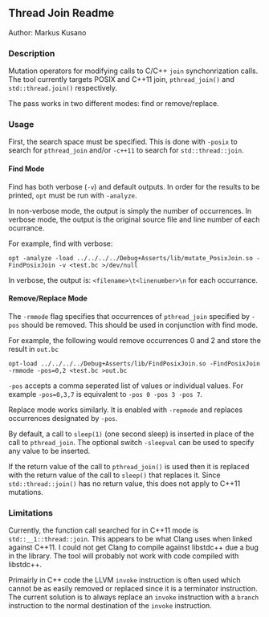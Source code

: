 ## Thread Join Readme
Author: Markus Kusano

### Description
Mutation operators for modifying calls to C/C++ `join` synchonrization calls.
The tool currently targets POSIX and C++11 join, `pthread_join()` and
`std::thread.join()` respectively.

The pass works in two different modes: find or remove/replace.

### Usage
First, the search space must be specified. This is done with `-posix` to search
for `pthread_join` and/or `-c++11` to search for `std::thread::join`. 

#### Find Mode
Find has both verbose (`-v`) and default outputs. In order for the results to
be printed, `opt` must be run with `-analyze`. 

In non-verbose mode, the output is simply the number of occurrences. In verbose
mode, the output is the original source file and line number of each ocurrance.

For example, find with verbose:
`````
opt -analyze -load ../../../../Debug+Asserts/lib/mutate_PosixJoin.so -FindPosixJoin -v <test.bc >/dev/null
`````

In verbose, the output is: `<filename>\t<linenumber>\n` for each occurrance. 

#### Remove/Replace Mode
The `-rmmode` flag specifies that occurrences of `pthread_join` specified by
`-pos` should be removed. This should be used in conjunction with find mode.

For example, the following would remove occurrences 0 and 2 and store the result
in `out.bc`
`````
opt-load ../../../../Debug+Asserts/lib/FindPosixJoin.so -FindPosixJoin -rmmode -pos=0,2 <test.bc >out.bc
`````

`-pos` accepts a comma seperated list of values or individual values. For
example `-pos=0,3,7` is equivalent to `-pos 0 -pos 3 -pos 7`.

Replace mode works similarly. It is enabled with `-repmode` and replaces
occurrences designated by `-pos`. 

By default, a call to `sleep(1)` (one second sleep) is inserted in place of the
call to `pthread_join`. The optional switch `-sleepval` can be used to specify
any value to be inserted. 

If the return value of the call to `pthread_join()` is used then it is replaced
with the return value of the call to `sleep()` that replaces it. Since
`std::thread::join()` has no return value, this does not apply to C++11
mutations.

### Limitations
Currently, the function call searched for in C++11 mode is
`std::__1::thread::join`. This appears to be what Clang uses when linked
against C++11. I could not get Clang to compile against libstdc++ due a bug in
the library. The tool will probably not work with code compiled with libstdc++.

Primairly in C++ code the LLVM `invoke` instruction is often used which cannot
be as easily removed or replaced since it is a terminator instruction. The
current solution is to always replace an `invoke` instruction with a `branch`
instruction to the normal destination of the `invoke` instruction.
